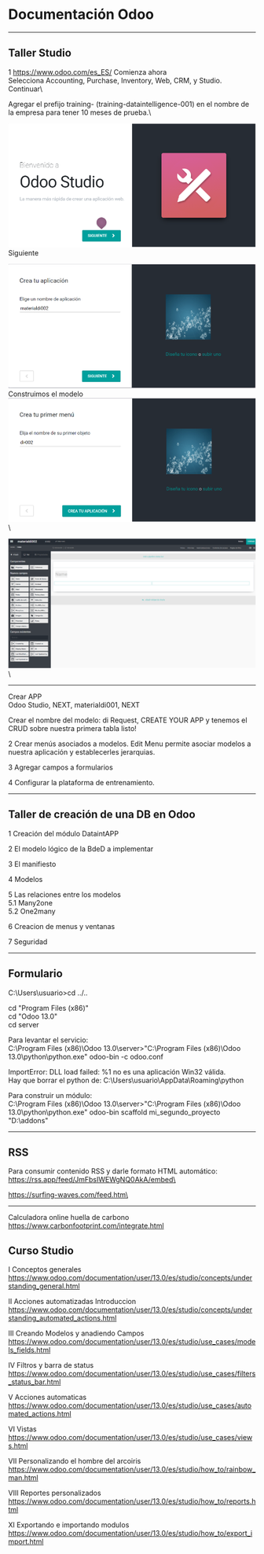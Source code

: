 # Documentación Odoo
*************************************************************
## Taller Studio

1 
https://www.odoo.com/es_ES/
Comienza ahora\
Selecciona Accounting, Purchase, Inventory, Web, CRM,  y Studio.\
Continuar\

Agregar el prefijo training- (training-dataintelligence-001) en el nombre de la empresa para tener 10 meses de prueba.\

![](Studio.PNG)\
Siguiente

![](App.PNG)\
Construimos el modelo\
![](Model.PNG)\


![](\Ima-odoo\Studio2.PNG)\
************************************************************
Crear APP\
Odoo Studio, NEXT, materialdi001, NEXT

Crear el nombre del modelo: di Request,
  CREATE YOUR APP y tenemos el CRUD sobre nuestra primera tabla listo!

2 Crear menús asociados a modelos.
Edit Menu permite asociar modelos a nuestra aplicación y establecerles jerarquias.


3 Agregar campos a formularios

4 Configurar la plataforma de entrenamiento.


*************************************************************
## Taller de creación de una DB en Odoo


1 Creación del módulo DataintAPP

2 El modelo lógico de la BdeD a implementar

3 El manifiesto

4 Modelos

5 Las relaciones entre los modelos\
5.1 Many2one\
5.2 One2many

6 Creacion de menus y ventanas

7 Seguridad
*************************************************************
## Formulario

C:\Users\usuario>cd ../..

cd "Program Files (x86)"\
cd "Odoo 13.0"\
cd server

Para levantar el servicio:\
C:\Program Files (x86)\Odoo 13.0\server>"C:\Program Files (x86)\Odoo 13.0\python\python.exe" odoo-bin -c odoo.conf

ImportError: DLL load failed: %1 no es una aplicación Win32 válida.\
Hay que borrar el python de: C:\Users\usuario\AppData\Roaming\python

Para construir un módulo:\
C:\Program Files (x86)\Odoo 13.0\server>"C:\Program Files (x86)\Odoo 13.0\python\python.exe" odoo-bin scaffold mi_segundo_proyecto "D:\addons"

*************************************************************
## RSS

Para consumir contenido RSS y darle formato HTML automático:\
https://rss.app/feed/JmFbsIWEWgNQ0AkA/embed\

https://surfing-waves.com/feed.htm\

*************************************************************
Calculadora online huella de carbono
https://www.carbonfootprint.com/integrate.html

## Curso Studio

I Conceptos generales\
https://www.odoo.com/documentation/user/13.0/es/studio/concepts/understanding_general.html

II Acciones automatizadas Introduccion\
https://www.odoo.com/documentation/user/13.0/es/studio/concepts/understanding_automated_actions.html

III Creando Modelos y anadiendo Campos\
https://www.odoo.com/documentation/user/13.0/es/studio/use_cases/models_fields.html

IV Filtros y barra de status\
https://www.odoo.com/documentation/user/13.0/es/studio/use_cases/filters_status_bar.html

V Acciones automaticas \
https://www.odoo.com/documentation/user/13.0/es/studio/use_cases/automated_actions.html

VI Vistas\
https://www.odoo.com/documentation/user/13.0/es/studio/use_cases/views.html

VII Personalizando el hombre del arcoiris\
https://www.odoo.com/documentation/user/13.0/es/studio/how_to/rainbow_man.html

VIII Reportes personalizados\
https://www.odoo.com/documentation/user/13.0/es/studio/how_to/reports.html

XI Exportando e importando modulos\
https://www.odoo.com/documentation/user/13.0/es/studio/how_to/export_import.html







